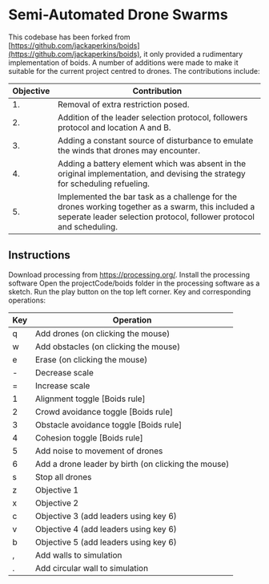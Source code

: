# Semi-Automated Drone Swarms

This codebase has been forked from [https://github.com/jackaperkins/boids](https://github.com/jackaperkins/boids), it only provided a rudimentary implementation of boids. A number of additions were made to make it suitable for the current project centred to drones. The contributions include: 


|  Objective | Contribution  |
|---|---|
| 1.  | Removal of extra restriction posed.  |
| 2.  | Addition of the leader selection protocol, followers protocol and location A and B. |
| 3.  | Adding a constant source of disturbance to emulate the winds that drones may encounter.  |
| 4.  | Adding a battery element which was absent in the original implementation, and devising the strategy for scheduling refueling.|
| 5.  | Implemented the bar task as a challenge for the drones working together as a swarm, this included a seperate leader selection protocol, follower protocol and scheduling.|


## Instructions

Download processing from https://processing.org/.
Install the processing software
Open the projectCode/boids folder in the processing software as a sketch.
Run the play button on the top left corner.
Key and corresponding operations:

|Key| Operation|
|---|---|
|q|Add drones (on clicking the mouse)|
|w|Add obstacles (on clicking the mouse)|
|e|Erase  (on clicking the mouse)|
|-|Decrease scale|
|=|Increase scale|
|1|Alignment toggle [Boids rule]|
|2|Crowd avoidance toggle [Boids rule]|
|3|Obstacle avoidance toggle [Boids rule]|
|4 |Cohesion toggle [Boids rule]|
|5|Add noise to movement of drones|
|6|Add a drone leader by birth  (on clicking the mouse)|
|s|Stop all drones|
|z|Objective 1 |
|x|Objective 2|
|c|Objective 3 (add leaders using key 6)|
|v |Objective 4 (add leaders using key 6)|
|b|Objective 5 (add leaders using key 6)|
|,|Add walls to simulation|
|.|Add circular wall to simulation|
